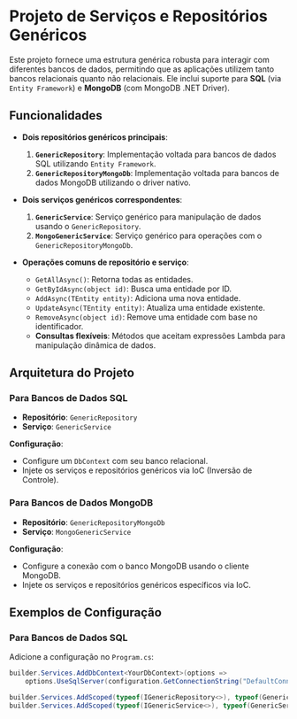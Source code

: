 # Projeto de Serviços e Repositórios Genéricos

Este projeto fornece uma estrutura genérica robusta para interagir com diferentes bancos de dados, permitindo que as aplicações utilizem tanto bancos relacionais quanto não relacionais. Ele inclui suporte para **SQL** (via `Entity Framework`) e **MongoDB** (com MongoDB .NET Driver).

## Funcionalidades

- **Dois repositórios genéricos principais**:
  1. **`GenericRepository`**: Implementação voltada para bancos de dados SQL utilizando `Entity Framework`.
  2. **`GenericRepositoryMongoDb`**: Implementação voltada para bancos de dados MongoDB utilizando o driver nativo.
  
- **Dois serviços genéricos correspondentes**:
  1. **`GenericService`**: Serviço genérico para manipulação de dados usando o `GenericRepository`.
  2. **`MongoGenericService`**: Serviço genérico para operações com o `GenericRepositoryMongoDb`.

- **Operações comuns de repositório e serviço**:
  - `GetAllAsync()`: Retorna todas as entidades.
  - `GetByIdAsync(object id)`: Busca uma entidade por ID.
  - `AddAsync(TEntity entity)`: Adiciona uma nova entidade.
  - `UpdateAsync(TEntity entity)`: Atualiza uma entidade existente.
  - `RemoveAsync(object id)`: Remove uma entidade com base no identificador.
  - **Consultas flexíveis**: Métodos que aceitam expressões Lambda para manipulação dinâmica de dados.

## Arquitetura do Projeto

### Para Bancos de Dados SQL

- **Repositório**: `GenericRepository`
- **Serviço**: `GenericService`

**Configuração**:
- Configure um `DbContext` com seu banco relacional.
- Injete os serviços e repositórios genéricos via IoC (Inversão de Controle).

### Para Bancos de Dados MongoDB

- **Repositório**: `GenericRepositoryMongoDb`
- **Serviço**: `MongoGenericService`

**Configuração**:
- Configure a conexão com o banco MongoDB usando o cliente MongoDB.
- Injete os serviços e repositórios genéricos específicos via IoC.

## Exemplos de Configuração

### Para Bancos de Dados SQL

Adicione a configuração no `Program.cs`:

```csharp
builder.Services.AddDbContext<YourDbContext>(options =>
    options.UseSqlServer(configuration.GetConnectionString("DefaultConnection")));

builder.Services.AddScoped(typeof(IGenericRepository<>), typeof(GenericRepository<>));
builder.Services.AddScoped(typeof(IGenericService<>), typeof(GenericService<>));
